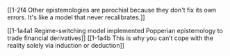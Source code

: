 [[1-2f4 Other epistemologies are parochial because they don't fix its own errors. It's like a model that never recalibrates.]]

[[1-1a4a1 Regime-switching model implemented Popperian epistemology to trade financial derivatives]]
[[1-1a4b This is why you can’t cope with the reality solely via induction or deduction]]